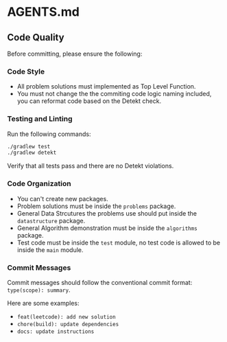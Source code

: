 # AGENTS.md

## Code Quality

Before committing, please ensure the following:

### Code Style

- All problem solutions must implemented as Top Level Function.
- You must not change the the commiting code logic naming included, you can reformat code based on the Detekt check.

### Testing and Linting

Run the following commands:

```bash
./gradlew test
./gradlew detekt
```

Verify that all tests pass and there are no Detekt violations.

### Code Organization
- You can't create new packages.
- Problem solutions must be inside the `problems` package. 
- General Data Strcutures the problems use should put inside the `datastructure` package.
- General Algorithm demonstration must be inside the `algorithms` package.
- Test code must be inside the `test` module, no test code is allowed to be inside the `main` module. 

### Commit Messages

Commit messages should follow the conventional commit format: `type(scope): summary`.

Here are some examples:

* `feat(leetcode): add new solution`
* `chore(build): update dependencies`
* `docs: update instructions`
